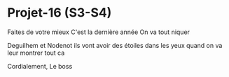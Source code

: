 # Projet-16 (S3-S4)

Faites de votre mieux
C'est la dernière année
On va tout niquer

Deguilhem et Nodenot ils vont avoir des étoiles dans les yeux quand on va leur montrer tout ca

Cordialement,
Le boss
